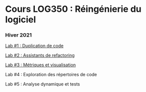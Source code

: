 # Cours LOG350 : Réingénierie du logiciel

### Hiver 2021

[Lab #1 : Duplication de code](https://github.com/ETS-LOG530/LabsH21/blob/main/Laboratoire%201%20:%20Duplication%20du%20code.md)

[Lab #2 : Assistants de refactoring](https://github.com/ETS-LOG530/LabsH21/blob/main/Laboratoire%202%20:%20Assistants%20de%20Refactoring.md)

[Lab #3 : Métriques et visualisation](https://github.com/ETS-LOG530/LabsH21/blob/main/Laboratoire%203%20:%20M%C3%A9triques%20et%20visualisation.md)

Lab #4 : Exploration des répertoires de code

Lab #5 : Analyse dynamique et tests
